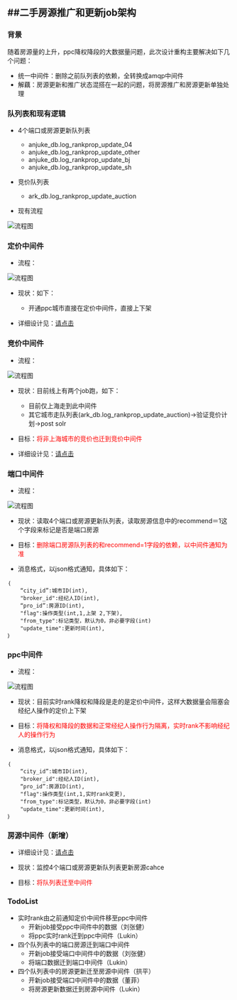 ##二手房源推广和更新job架构
---

### 背景

随着房源量的上升，ppc降权降段的大数据量问题，此次设计重构主要解决如下几个问题：

* 统一中间件：删除之前队列表的依赖，全转换成amqp中间件
* 解藕：房源更新和推广状态混搭在一起的问题，将房源推广和房源更新单独处理

### 队列表和现有逻辑
* 4个端口或房源更新队列表

    * anjuke\_db.log\_rankprop\_update\_04 
    * anjuke\_db.log\_rankprop\_update\_other
    * anjuke\_db.log\_rankprop\_update\_bj 
    * anjuke\_db.log\_rankprop\_update\_sh 
    
* 竞价队列表

    * ark\_db.log\_rankprop\_update\_auction
    
* 现有流程
    
![流程图](images/queue_table.png)


### 定价中间件

* 流程：

![流程图](images/pricing_amqp.png)

* 现状：如下：
    * 开通ppc城市直接在定价中间件，直接上下架
    

* 详细设计见：[请点击](http://git.corp.anjuke.com/\_user\_site/doc/browse/master/fangyuan/ershou/PricingAmqp.md)
    
### 竞价中间件

* 流程：

![流程图](images/auction_amqp.png)

* 现状：目前线上有两个job跑，如下：
    * 目前仅上海走到此中间件
    * 其它城市走队列表(ark\_db.log\_rankprop\_update\_auction)->验证竞价计划->post solr
* 目标：<span style="color:#ff0000">将非上海城市的竞价也迁到竞价中间件<span>

* 详细设计见：[请点击](http://git.corp.anjuke.com/\_user\_site/doc/raw/master/fangyuan/ershou/AuctionAmqp.md)

### 端口中间件

* 流程：

![流程图](images/package\_amqp.png)

* 现状：读取4个端口或房源更新队列表，读取房源信息中的recommend＝1这个字段来标记是否是端口房源
    
* 目标：<span style="color:#ff0000">删除端口房源队列表的和recommend=1字段的依赖，以中间件通知为准<span>

* 消息格式，以json格式通知，具体如下：

```
｛
	“city_id”:城市ID(int),
	"broker_id":经纪人ID(int),
	“pro_id”:房源ID(int),
	"flag":操作类型(int,1,上架 2,下架),
	"from_type":标记类型，默认为0，非必要字段(int)
	"update_time":更新时间(int),
｝
```     

### ppc中间件

* 流程：

![流程图](images/ppc_amqp.png)

* 现状：目前实时rank降权和降段是走的是定价中间件，这样大数据量会阻塞会经纪人操作的定价上下架
* 目标：<span style="color:#ff0000">将降权和降段的数据和正常经纪人操作行为隔离，实时rank不影响经纪人的操作行为<span>

* 消息格式，以json格式通知，具体如下：

```
｛
	“city_id”:城市ID(int),
	"broker_id":经纪人ID(int),
	“pro_id”:房源ID(int),
	"flag":操作类型(int,1,实时rank变更),
	"from_type":标记类型，默认为0，非必要字段(int)
	"update_time":更新时间(int),
｝
``` 

### 房源中间件（新增）

* 详细设计见：[请点击](http://git.corp.anjuke.com/_user_site/doc/browse/master/fangyuan/design/prop_table_split.md)

* 现状：监控4个端口或房源更新队列表更新房源cahce
* 目标：<span style="color:#ff0000">将队列表迁至中间件</span>



### TodoList

* 实时rank由之前通知定价中间件移至ppc中间件
  * 开新job接受ppc中间件中的数据（刘张健）
  * 将ppc实时rank迁到ppc中间件（Lukin）
* 四个队列表中的端口房源迁到端口中间件
  * 开新job接受端口中间件中的数据（刘张健）
  * 将端口数据迁到端口中间件（Lukin）
* 四个队列表中的房源更新迁至房源中间件（拱平）
  * 开新job接受端口中间件中的数据（董菲）
  * 将房源更新数据迁到房源中间件（Lukin）








